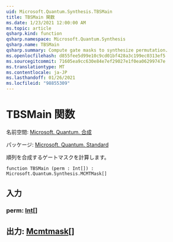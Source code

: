 ```yaml
---
uid: Microsoft.Quantum.Synthesis.TBSMain
title: TBSMain 関数
ms.date: 1/23/2021 12:00:00 AM
ms.topic: article
qsharp.kind: function
qsharp.namespace: Microsoft.Quantum.Synthesis
qsharp.name: TBSMain
qsharp.summary: Compute gate masks to synthesize permutation.
ms.openlocfilehash: d855fee5d99e10c9cd01bf428a3c199ec0313ef5
ms.sourcegitcommit: 71605ea9cc630e84e7ef29027e1f0ea06299747e
ms.translationtype: MT
ms.contentlocale: ja-JP
ms.lasthandoff: 01/26/2021
ms.locfileid: "98855309"
---
```

# <a name="tbsmain-function"></a>TBSMain 関数

名前空間: [Microsoft. Quantum. 合成](xref:Microsoft.Quantum.Synthesis)

パッケージ: [Microsoft. Quantum. Standard](https://nuget.org/packages/Microsoft.Quantum.Standard)


順列を合成するゲートマスクを計算します。

```qsharp
function TBSMain (perm : Int[]) : Microsoft.Quantum.Synthesis.MCMTMask[]
```


## <a name="input"></a>入力

### <a name="perm--int"></a>perm: [Int](xref:microsoft.quantum.lang-ref.int)[]





## <a name="output--mcmtmask"></a>出力: [Mcmtmask](xref:Microsoft.Quantum.Synthesis.MCMTMask)[]

